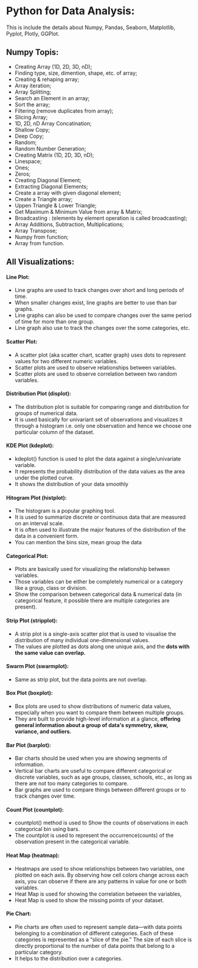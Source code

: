 # Python for Data Analysis:
This is include the details about Numpy, Pandas, Seaborn, Matplotlib, Pyplot, Plotly, GGPlot. <br>

## Numpy Topis:
* Creating Array (1D, 2D, 3D, nD);
* Finding type, size, dimention, shape, etc. of array;
* Creating & rehaping array;
* Array iteration;
* Array Splitting;
* Search an Element in an array;
* Sort the array;
* Filtering (remove duplicates from array);
* Slicing Array;
* 1D, 2D, nD Array Concatination;
* Shallow Copy;
* Deep Copy;
* Random;
* Random Number Generation;
* Creating Matrix (1D, 2D, 3D, nD);
* Linespace;
* Ones;
* Zeros;
* Creating Diagonal Element;
* Extracting Diagonal Elements;
* Create a array with given diagonal element;
* Create a Triangle array;
* Uppen Triangle & Lower Triangle;
* Get Maximum & Minimum Value from array & Matrix;
* Broadcasting : (elements by element operation is called broadcasting);
* Array Additions, Subtraction, Multiplications;
* Array Transpose;
* Numpy from function;
* Array from function.



## All Visualizations:
#### Line Plot:
* Line graphs are used to track changes over short and long periods of time. 
* When smaller changes exist, line graphs are better to use than bar graphs. 
* Line graphs can also be used to compare changes over the same period of time for more than one group.
* Line graph also use to track the changes over the some categories, etc.


#### Scatter Plot:
* A scatter plot (aka scatter chart, scatter graph) uses dots to represent values for two different numeric variables. 
* Scatter plots are used to observe relationships between variables.
* Scatter plots are used to observe correlation between two random variables.


#### Distribution Plot (displot):
* The distribution plot is suitable for comparing range and distribution for groups of numerical data. 
* It is used basically for univariant set of observations and visualizes it through a histogram i.e. only one observation and hence we choose one particular column of the dataset.


#### KDE Plot (kdeplot):
* kdeplot() function is used to plot the data against a single/univariate variable. 
* It represents the probability distribution of the data values as the area under the plotted curve.
* It shows the distribution of your data smoothly


#### Hitogram Plot (histplot):
* The histogram is a popular graphing tool. 
* It is used to summarize discrete or continuous data that are measured on an interval scale. 
* It is often used to illustrate the major features of the distribution of the data in a convenient form.
* You can mention the bins size, mean group the data


#### Categorical Plot:
* Plots are basically used for visualizing the relationship between variables. 
* Those variables can be either be completely numerical or a category like a group, class or division.
* Show the comparison between categorical data & numerical data (in categorical feature, it possible there are multiple categories are present).


#### Strip Plot (stripplot):
* A strip plot is a single-axis scatter plot that is used to visualise the distribution of many individual one-dimensional values. 
* The values are plotted as dots along one unique axis, and the **dots with the same value can overlap.**


#### Swarm Plot (swarmplot):
* Same as strip plot, but the data points are not overlap.


#### Box Plot (boxplot):
* Box plots are used to show distributions of numeric data values, especially when you want to compare them between multiple groups. 
* They are built to provide high-level information at a glance, **offering general information about a group of data's symmetry, skew, variance, and outliers.**


#### Bar Plot (barplot):
* Bar charts should be used when you are showing segments of information. 
* Vertical bar charts are useful to compare different categorical or discrete variables, such as age groups, classes, schools, etc., as long as there are not too many categories to compare.
* Bar graphs are used to compare things between different groups or to track changes over time.


#### Count Plot (countplot):
* countplot() method is used to Show the counts of observations in each categorical bin using bars.
* The countplot is used to represent the occurrence(counts) of the observation present in the categorical variable.


#### Heat Map (heatmap):
* Heatmaps are used to show relationships between two variables, one plotted on each axis. By observing how cell colors change across each axis, you can observe if there are any patterns in value for one or both variables.
* Heat Map is used for showing the correlation between the variables,
* Heat Map is used to show the missing points of your dataset.


#### Pie Chart:
* Pie charts are often used to represent sample data—with data points belonging to a combination of different categories. Each of these categories is represented as a “slice of the pie.” The size of each slice is directly proportional to the number of data points that belong to a particular category.
* It helps to the distribution over a categories.







